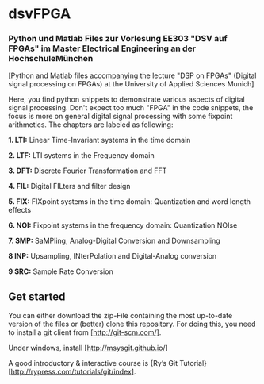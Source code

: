 # dsvFPGA
### Python und Matlab Files zur Vorlesung EE303 "DSV auf FPGAs" im Master Electrical Engineering an der HochschuleMünchen

[Python and Matlab files accompanying the lecture "DSP on FPGAs" (Digital signal processing on FPGAs) at the University of Applied Sciences Munich]

Here, you find python snippets to demonstrate various aspects of digital signal processing. Don't expect too much "FPGA" in the code snippets, the focus is more on general digital signal processing with some fixpoint arithmetics. The chapters are labeled as following:

**1. LTI:** Linear Time-Invariant systems in the time domain

**2. LTF:** LTI systems in the Frequency domain

**3. DFT:** Discrete Fourier Transformation and FFT

**4. FIL:** Digital FILters and filter design

**5. FIX:** FIXpoint systems in the time domain: Quantization and word length effects 

**6. NOI:** Fixpoint systems in the frequency domain: Quantization NOIse

**7. SMP:** SaMPling, Analog-Digital Conversion and Downsampling

**8 INP:** Upsampling, INterPolation and Digital-Analog conversion

**9 SRC:** Sample Rate Conversion

## Get started
You can either download the zip-File containing the most up-to-date version of the files or (better) clone this repository. For doing this, you need to install a git client from [http://git-scm.com/]. 

Under windows, install [http://msysgit.github.io/]

A good introductory & interactive course is {Ry’s Git Tutorial}[http://rypress.com/tutorials/git/index].
